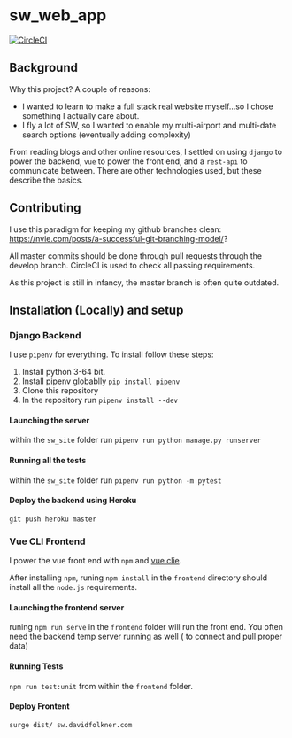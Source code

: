 # sw_web_app
[![CircleCI](https://circleci.com/gh/eskemojoe007/sw_web_app.svg?style=shield)](https://circleci.com/gh/eskemojoe007/sw_web_app)

## Background
Why this project?  A couple of reasons:

- I wanted to learn to make a full stack real website myself...so I chose something I actually care about.
- I fly a lot of SW, so I wanted to enable my multi-airport and multi-date search options (eventually adding complexity)

From reading blogs and other online resources, I settled on using `django` to power the backend, `vue` to power the front end, and a `rest-api` to communicate between.  There are other technologies used, but these describe the basics.


## Contributing
I use this paradigm for keeping my github branches clean: https://nvie.com/posts/a-successful-git-branching-model/?

All master commits should be done through pull requests through the develop branch.  CircleCI is used to check all passing requirements.

As this project is still in infancy, the master branch is often quite outdated.

## Installation (Locally) and setup

### Django Backend
I use `pipenv` for everything.  To install follow these steps:

1. Install python 3-64 bit.
2. Install pipenv globablly `pip install pipenv`
3. Clone this repository
4. In the repository run `pipenv install --dev`

#### Launching the server
within the `sw_site` folder run `pipenv run python manage.py runserver`

#### Running all the tests
within the `sw_site` folder run `pipenv run python -m pytest`

#### Deploy the backend using Heroku
`git push heroku master`

### Vue CLI Frontend
I power the vue front end with `npm` and [vue clie](https://cli.vuejs.org/).  

After installing `npm`, runing `npm install` in the `frontend` directory should install all the `node.js` requirements.

#### Launching the frontend server
runing `npm run serve` in the `frontend` folder will run the front end.  You often need the backend temp server running as well ( to connect and pull proper data)

#### Running Tests
`npm run test:unit` from within the `frontend` folder.

#### Deploy Frontent
`surge dist/ sw.davidfolkner.com`
